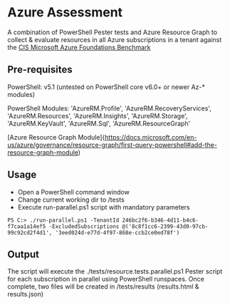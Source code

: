 # Azure Assessment

A combination of PowerShell Pester tests and Azure Resource Graph to collect & evaluate resources in all Azure subscriptions in a tenant against the [CIS Microsoft Azure Foundations Benchmark](https://azure.microsoft.com/en-au/resources/cis-microsoft-azure-foundations-security-benchmark/en-us/)

## Pre-requisites

PowerShell: v5.1 (untested on PowerShell core v6.0+ or newer Az-* modules)

PowerShell Modules: 'AzureRM.Profile', 'AzureRM.RecoveryServices', 'AzureRM.Resources', 'AzureRM.Insights', 'AzureRM.Storage', 'AzureRM.KeyVault', 'AzureRM.Sql', 'AzureRM.ResourceGraph'

[Azure Resource Graph Module]{https://docs.microsoft.com/en-us/azure/governance/resource-graph/first-query-powershell#add-the-resource-graph-module)

## Usage

- Open a PowerShell command window
- Change current working dir to <repository root>/tests
- Execute run-parallel.ps1 script with mandatory parameters

`PS C:> ./run-parallel.ps1 -TenantId 246bc2f6-b346-4d11-b4c6-f7caa1a14ef5 -ExcludedSubscriptions @('8c8f1cc6-2399-43d0-97cb-99c92cd2f4d1', '3eed024d-e77d-4f97-868e-ccb2ce0ed78f') `

## Output
The script will execute the ./tests/resource.tests.parallel.ps1 Pester script for each subscription in parallel using PowerShell runspaces. Once complete, two files will be created in /tests/results (results.html & results.json)
